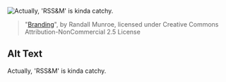 ![Actually, 'RSS&M' is kinda catchy.](https://imgs.xkcd.com/comics/branding.png)
> "[Branding](https://xkcd.com/624/)", by Randall Munroe, licensed under Creative Commons Attribution-NonCommercial 2.5 License

## Alt Text
Actually, 'RSS&M' is kinda catchy.
